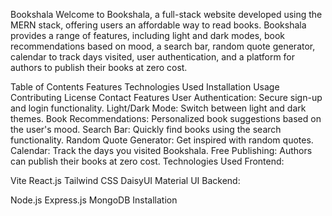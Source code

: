 Bookshala
Welcome to Bookshala, a full-stack website developed using the MERN stack, offering users an affordable way to read books. Bookshala provides a range of features, including light and dark modes, book recommendations based on mood, a search bar, random quote generator, calendar to track days visited, user authentication, and a platform for authors to publish their books at zero cost.

Table of Contents
Features
Technologies Used
Installation
Usage
Contributing
License
Contact
Features
User Authentication: Secure sign-up and login functionality.
Light/Dark Mode: Switch between light and dark themes.
Book Recommendations: Personalized book suggestions based on the user's mood.
Search Bar: Quickly find books using the search functionality.
Random Quote Generator: Get inspired with random quotes.
Calendar: Track the days you visited Bookshala.
Free Publishing: Authors can publish their books at zero cost.
Technologies Used
Frontend:

Vite
React.js
Tailwind CSS
DaisyUI
Material UI
Backend:

Node.js
Express.js
MongoDB
Installation
















